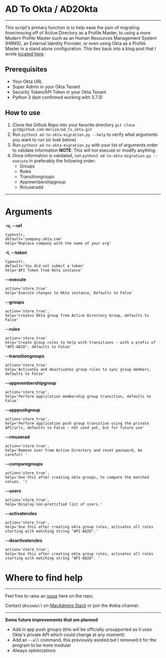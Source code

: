 # AD To Okta / AD2Okta
-----------------------

This script's primary function is to help ease the pain of migrating from/moving off of Active Directory as a Profile Master, to using a more Modern Profile Master such as an Human Resources Management System (HRMS), an External Identity Provider, or even using Okta as a Profile Master in a stand alone configuration. This ties back into a blog post that I wrote [located here](https://andrewdoering.org/blog/2020/08/08/transitioning-to-okta-from-active-directory-new-directory-service-infrastructure/).

## Prerequisites

* Your Okta URL
* Super Admin in your Okta Tenant 
* Security Token/API Token in your Okta Tenant
* Python 3  (last confirmed working with 3.7.3)

## How to use

1. Clone the Github Repo into your favorite directory
 `git clone git@github.com:delize/ad_to_okta.git`
2. Run `python3 ad-to-okta-migration.py --help` to verify what arguments you want to run (or look below)
3. Run `python3 ad-to-okta-migration.py` with your list of arguments order to validate information
   **NOTE**: This will not execute or modify anything.
4. Once information is validated, run `python3 ad-to-okta-migration.py --execute` in preferably the following order:
    * Groups
    * Rules
    * Transitiongroups
    * Appmembershipgroup
    * Rmuseradd






--------------------

# Arguments

**-u, --url**
```
type=str,
default='company.okta.com'
help='Replace company with the name of your org'
```
**-t, --token**
```
type=str,
default='You did not submit a token'
help='API Token from Okta instance'
```
**--execute**
```
action='store_true'
help='Execute changes to Okta instance, Defaults to False'
```
**--groups**
```
action='store_true',
help='Creates Okta group from Active Directory Group, defaults to False'
```
**--rules**
```
action='store_true'
help='Create group rules to help with transitions - with a prefix of "API-AD2O", defaults to False'
```
**--transitiongroups**
```
action='store_true'
help='Activates and deactivates group rules to sync group members, defaults to False'
```
**--appmembershipgroup**
```
action='store_true',
help='Perform application membership group transition, defaults to False'
```
**--apppushgroup**
```
action='store_true',
help='Perform application push group transition using the private API/urls, defaults to False - not used yet, but for future use'
```
**--rmuserad**
```
action='store_true',
help='Remove user from Active Directory and reset password, be careful! '
```
**--comparegroups**
```
action='store_true',
help='Use this after creating okta groups, to compare the matched values. ')
```
**--users** 
```
action='store_true',
help='Display non-prettified list of users.'
```
**--activaterules**
```
action='store_true',
help='Use this after creating okta group rules, activates all rules starting with matching string "API-AD2O".'
```
**--deactivaterules**
```
action='store_true',
help='Use this after creating okta group rules, activates all rules starting with matching string "API-AD2O". '
```

# Where to find help
-------------

Feel free to raise an [issue](https://github.com/delize/ad_to_okta/issues) here on the repo.

Contact `@heimdall` on [MacAdmins Slack](https://www.macadmins.org/) or join the #okta channel.

-----

**Some future improvements that are planned**

* Add in app push groups (this will be officially unsupported as it uses Okta's private API which could change at any moment)
* Add an `--all` command, this previously existed but I removed it for the program to be more modular
* Always optimizations